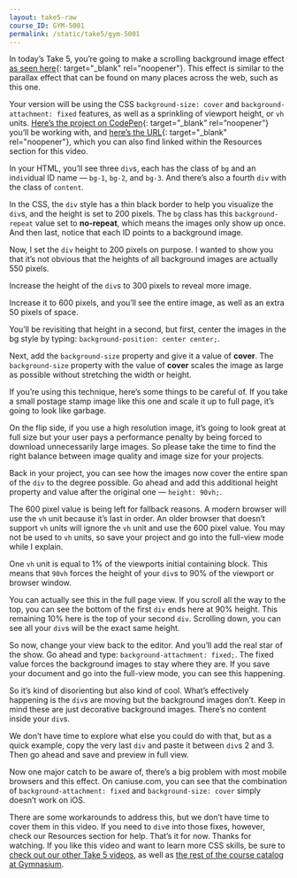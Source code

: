 ```yaml
---
layout: take5-raw
course_ID: GYM-5001
permalink: /static/take5/gym-5001
---
```


In today’s Take 5, you’re going to make a scrolling background image effect [as seen here](https://codepen.io/josborn/pen/joNmyO){: target="_blank" rel="noopener"}. This effect is similar to the parallax effect that can be found on many places across the web, such as this one.

Your version will be using the CSS `background-size: cover` and `background-attachment: fixed` features, as well as a sprinkling of viewport height, or `vh` units. [Here’s the project on CodePen](https://codepen.io/josborn/pen/BebXer){: target=”_blank” rel=”noopener”} you’ll be working with, and [here’s the URL](https://codepen.io/josborn/pen/BebXer){: target="_blank" rel="noopener"}, which you can also find linked within the Resources section for this video.

In your HTML, you’ll see three `div`s, each has the class of `bg` and an in`div`idual ID name — `bg-1`, `bg-2`, and `bg-3`. And there’s also a fourth `div` with the class of `content`.

In the CSS, the `div` style has a thin black border to help you visualize the `div`s, and the height is set to 200 pixels. The `bg` class has this `background-repeat` value set to **no-repeat**, which means the images only show up once. And then last, notice that each ID points to a background image.

Now, I set the `div` height to 200 pixels on purpose. I wanted to show you that it’s not obvious that the heights of all background images are actually 550 pixels.

Increase the height of the `div`s to 300 pixels to reveal more image.

Increase it to 600 pixels, and you’ll see the entire image, as well as an extra 50 pixels of space.

You’ll be revisiting that height in a second, but first, center the images in the bg style by typing: `background-position: center center;`.

Next, add the `background-size` property and give it a value of **cover**. The `background-size` property with the value of **cover** scales the image as large as possible without stretching the width or height.

If you’re using this technique, here’s some things to be careful of. If you take a small postage stamp image like this one and scale it up to full page, it’s going to look like garbage.

On the flip side, if you use a high resolution image, it’s going to look great at full size but your user pays a performance penalty by being forced to download unnecessarily large images. So please take the time to find the right balance between image quality and image size for your projects.

Back in your project, you can see how the images now cover the entire span of the `div` to the degree possible. Go ahead and add this additional height property and value after the original one — `height: 90vh;`.

The 600 pixel value is being left for fallback reasons. A modern browser will use the `vh` unit because it’s last in order. An older browser that doesn’t support `vh` units will ignore the `vh` unit and use the 600 pixel value. You may not be used to `vh` units, so save your project and go into the full-view mode while I explain.

One `vh` unit is equal to 1% of the viewports initial containing block. This means that `90vh` forces the height of your `div`s to 90% of the viewport or browser window.

You can actually see this in the full page view. If you scroll all the way to the top, you can see the bottom of the first `div` ends here at 90% height. This remaining 10% here is the top of your second `div`. Scrolling down, you can see all your `div`s will be the exact same height.

So now, change your view back to the editor. And you’ll add the real star of the show. Go ahead and type: `background-attachment: fixed;`. The fixed value forces the background images to stay where they are. If you save your document and go into the full-view mode, you can see this happening.

So it’s kind of disorienting but also kind of cool. What’s effectively happening is the `div`s are moving but the background images don’t. Keep in mind these are just decorative background images. There’s no content inside your `div`s.

We don’t have time to explore what else you could do with that, but as a quick example, copy the very last `div` and paste it between `div`s 2 and 3. Then go ahead and save and preview in full view.

Now one major catch to be aware of, there’s a big problem with most mobile browsers and this effect. On caniuse.com, you can see that the combination of `background-attachment: fixed` and `background-size: cover` simply doesn’t work on iOS.

There are some workarounds to address this, but we don’t have time to cover them in this video. If you need to `div`e into those fixes, however, check our Resources section for help. That’s it for now. Thanks for watching. If you like this video and want to learn more CSS skills, be sure to [check out our other Take 5 videos](https://thegymnasium.com/take5), as well as [the rest of the course catalog at Gymnasium](https://thegymnasium.com/courses).
